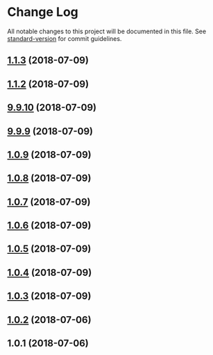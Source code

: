 # Change Log

All notable changes to this project will be documented in this file. See [standard-version](https://github.com/conventional-changelog/standard-version) for commit guidelines.

<a name="1.1.3"></a>
## [1.1.3](https://github.com/eponymz/prerelease-toolkit/compare/v1.1.2...v1.1.3) (2018-07-09)



<a name="1.1.2"></a>
## [1.1.2](https://github.com/eponymz/prerelease-toolkit/compare/v9.9.10...v1.1.2) (2018-07-09)



<a name="9.9.10"></a>
## [9.9.10](https://github.com/eponymz/prerelease-toolkit/compare/v9.9.9...v9.9.10) (2018-07-09)



<a name="9.9.9"></a>
## [9.9.9](https://github.com/eponymz/prerelease-toolkit/compare/v1.0.9...v9.9.9) (2018-07-09)



<a name="1.0.9"></a>
## [1.0.9](https://github.com/eponymz/prerelease-toolkit/compare/v1.0.8...v1.0.9) (2018-07-09)



<a name="1.0.8"></a>
## [1.0.8](https://github.com/eponymz/prerelease-toolkit/compare/v1.0.7...v1.0.8) (2018-07-09)



<a name="1.0.7"></a>
## [1.0.7](https://github.com/eponymz/prerelease-toolkit/compare/v1.0.6...v1.0.7) (2018-07-09)



<a name="1.0.6"></a>
## [1.0.6](https://github.com/eponymz/prerelease-toolkit/compare/v1.0.5...v1.0.6) (2018-07-09)



<a name="1.0.5"></a>
## [1.0.5](https://github.com/eponymz/prerelease-toolkit/compare/v1.0.4...v1.0.5) (2018-07-09)



<a name="1.0.4"></a>
## [1.0.4](https://github.com/eponymz/prerelease-toolkit/compare/v1.0.3...v1.0.4) (2018-07-09)



<a name="1.0.3"></a>
## [1.0.3](https://github.com/eponymz/prerelease-toolkit/compare/v1.0.2...v1.0.3) (2018-07-09)



<a name="1.0.2"></a>
## [1.0.2](https://github.com/eponymz/prerelease-toolkit/compare/v1.0.1...v1.0.2) (2018-07-06)



<a name="1.0.1"></a>
## 1.0.1 (2018-07-06)
